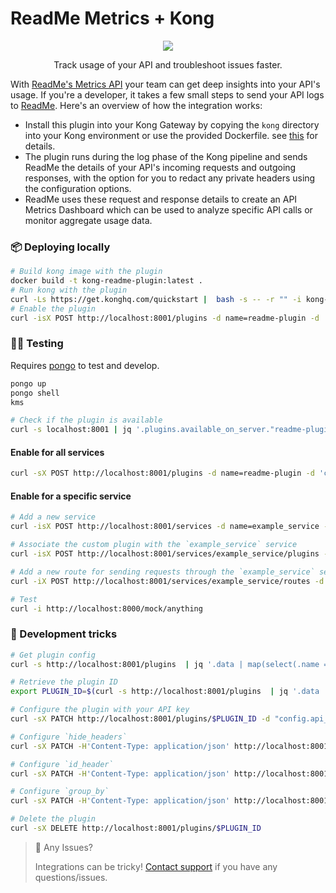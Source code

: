 # ReadMe Metrics + Kong

<p align="center">
  <img src="https://user-images.githubusercontent.com/33762/182927634-2aebeb46-c215-4ac3-9e98-61f931e33583.png" />
</p>

<p align="center">
  Track usage of your API and troubleshoot issues faster.
</p>

With [ReadMe's Metrics API](https://readme.com/metrics) your team can get deep insights into your API's usage. If you're a developer, it takes a few small steps to send your API logs to [ReadMe](http://readme.com). Here's an overview of how the integration works:

- Install this plugin into your Kong Gateway by copying the `kong` directory into your Kong environment or use the provided Dockerfile. see [this](https://docs.konghq.com/gateway/latest/plugin-development/get-started/deploy/) for details.
- The plugin runs during the log phase of the Kong pipeline and sends ReadMe the details of your API's incoming requests and outgoing responses, with the option for you to redact any private headers using the configuration options.
- ReadMe uses these request and response details to create an API Metrics Dashboard which can be used to analyze specific API calls or monitor aggregate usage data.

### 📦 Deploying locally

```bash
# Build kong image with the plugin
docker build -t kong-readme-plugin:latest .
# Run kong with the plugin
curl -Ls https://get.konghq.com/quickstart |  bash -s -- -r "" -i kong-readme-plugin -t latest
# Enable the plugin
curl -isX POST http://localhost:8001/plugins -d name=readme-plugin -d 'config.api_key=<Your API Key>'
```

### 🧑‍🔬 Testing

Requires [pongo](https://github.com/Kong/kong-pongo) to test and develop.

```bash
pongo up
pongo shell
kms

# Check if the plugin is available
curl -s localhost:8001 | jq '.plugins.available_on_server."readme-plugin"'
```

#### Enable for all services

```bash
curl -sX POST http://localhost:8001/plugins -d name=readme-plugin -d 'config.api_key=<Your API Key>' | jq
```

#### Enable for a specific service

```bash
# Add a new service
curl -isX POST http://localhost:8001/services -d name=example_service -d url='http://httpbin.org'

# Associate the custom plugin with the `example_service` service
curl -isX POST http://localhost:8001/services/example_service/plugins -d 'name=readme-plugin' -d "config.queue.max_retry_time=1"

# Add a new route for sending requests through the `example_service` service
curl -iX POST http://localhost:8001/services/example_service/routes -d 'paths[]=/mock' -d name=example_route

# Test
curl -i http://localhost:8000/mock/anything
```

### 🧙 Development tricks

```bash
# Get plugin config
curl -s http://localhost:8001/plugins  | jq '.data | map(select(.name == "readme-plugin")) | first'

# Retrieve the plugin ID
export PLUGIN_ID=$(curl -s http://localhost:8001/plugins  | jq '.data | map(select(.name == "readme-plugin")) | first | .id' | tr -d '"')

# Configure the plugin with your API key
curl -sX PATCH http://localhost:8001/plugins/$PLUGIN_ID -d "config.api_key=<Your API Key>" | jq '.config.api_key'

# Configure `hide_headers`
curl -sX PATCH -H'Content-Type: application/json' http://localhost:8001/plugins/$PLUGIN_ID -d '{"config": {"hide_headers": {"foo": "", "bar": "default"}}}' | jq '.config.hide_headers'

# Configure `id_header`
curl -sX PATCH -H'Content-Type: application/json' http://localhost:8001/plugins/$PLUGIN_ID -d '{"config": {"id_header": "email"}}' | jq '.config.id_header'

# Configure `group_by`
curl -sX PATCH -H'Content-Type: application/json' http://localhost:8001/plugins/$PLUGIN_ID -d '{"config": {"group_by": {"x-user-email": "email", "x-org-name": "label"}}}' | jq '.config.group_by'

# Delete the plugin
curl -sX DELETE http://localhost:8001/plugins/$PLUGIN_ID
```

> 🚧 Any Issues?
>
> Integrations can be tricky! [Contact support](https://docs.readme.com/guides/docs/contact-support) if you have any questions/issues.
